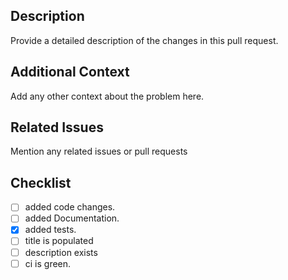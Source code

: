 ## Description
Provide a detailed description of the changes in this pull request.

## Additional Context
Add any other context about the problem here.

## Related Issues
Mention any related issues or pull requests

## Checklist

<!-- Mark the completed tasks with [x]: -->

- [ ] added code changes.
- [ ] added Documentation.
- [x] added tests.
- [ ] title is populated
- [ ] description exists
- [ ] ci is green.
